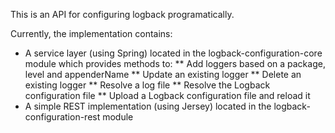 This is an API for configuring logback programatically.

Currently, the implementation contains:
* A service layer (using Spring) located in the logback-configuration-core module which provides methods to:
** Add loggers based on a package, level and appenderName
** Update an existing logger
** Delete an existing logger
** Resolve a log file
** Resolve the Logback configuration file
** Upload a Logback configuration file and reload it
* A simple REST implementation (using Jersey) located in the logback-configuration-rest module
